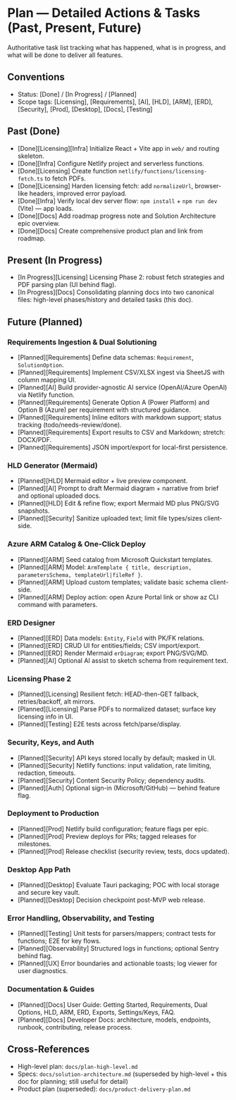 # Plan — Detailed Actions & Tasks (Past, Present, Future)

Authoritative task list tracking what has happened, what is in progress, and what will be done to deliver all features.

## Conventions
- Status: [Done] / [In Progress] / [Planned]
- Scope tags: [Licensing], [Requirements], [AI], [HLD], [ARM], [ERD], [Security], [Prod], [Desktop], [Docs], [Testing]

## Past (Done)
- [Done][Licensing][Infra] Initialize React + Vite app in `web/` and routing skeleton.
- [Done][Infra] Configure Netlify project and serverless functions.
- [Done][Licensing] Create function `netlify/functions/licensing-fetch.ts` to fetch PDFs.
- [Done][Licensing] Harden licensing fetch: add `normalizeUrl`, browser-like headers, improved error payload.
- [Done][Infra] Verify local dev server flow: `npm install` + `npm run dev` (Vite) — app loads.
- [Done][Docs] Add roadmap progress note and Solution Architecture epic overview.
- [Done][Docs] Create comprehensive product plan and link from roadmap.

## Present (In Progress)
- [In Progress][Licensing] Licensing Phase 2: robust fetch strategies and PDF parsing plan (UI behind flag).
- [In Progress][Docs] Consolidating planning docs into two canonical files: high-level phases/history and detailed tasks (this doc).

## Future (Planned)

### Requirements Ingestion & Dual Solutioning
- [Planned][Requirements] Define data schemas: `Requirement`, `SolutionOption`.
- [Planned][Requirements] Implement CSV/XLSX ingest via SheetJS with column mapping UI.
- [Planned][AI] Build provider-agnostic AI service (OpenAI/Azure OpenAI) via Netlify function.
- [Planned][Requirements] Generate Option A (Power Platform) and Option B (Azure) per requirement with structured guidance.
- [Planned][Requirements] Inline editors with markdown support; status tracking (todo/needs-review/done).
- [Planned][Requirements] Export results to CSV and Markdown; stretch: DOCX/PDF.
- [Planned][Requirements] JSON import/export for local-first persistence.

### HLD Generator (Mermaid)
- [Planned][HLD] Mermaid editor + live preview component.
- [Planned][AI] Prompt to draft Mermaid diagram + narrative from brief and optional uploaded docs.
- [Planned][HLD] Edit & refine flow; export Mermaid MD plus PNG/SVG snapshots.
- [Planned][Security] Sanitize uploaded text; limit file types/sizes client-side.

### Azure ARM Catalog & One-Click Deploy
- [Planned][ARM] Seed catalog from Microsoft Quickstart templates.
- [Planned][ARM] Model: `ArmTemplate { title, description, parametersSchema, templateUrl|fileRef }`.
- [Planned][ARM] Upload custom templates; validate basic schema client-side.
- [Planned][ARM] Deploy action: open Azure Portal link or show az CLI command with parameters.

### ERD Designer
- [Planned][ERD] Data models: `Entity`, `Field` with PK/FK relations.
- [Planned][ERD] CRUD UI for entities/fields; CSV import/export.
- [Planned][ERD] Render Mermaid `erDiagram`; export PNG/SVG/MD.
- [Planned][AI] Optional AI assist to sketch schema from requirement text.

### Licensing Phase 2
- [Planned][Licensing] Resilient fetch: HEAD-then-GET fallback, retries/backoff, alt mirrors.
- [Planned][Licensing] Parse PDFs to normalized dataset; surface key licensing info in UI.
- [Planned][Testing] E2E tests across fetch/parse/display.

### Security, Keys, and Auth
- [Planned][Security] API keys stored locally by default; masked in UI.
- [Planned][Security] Netlify functions: input validation, rate limiting, redaction, timeouts.
- [Planned][Security] Content Security Policy; dependency audits.
- [Planned][Auth] Optional sign-in (Microsoft/GitHub) — behind feature flag.

### Deployment to Production
- [Planned][Prod] Netlify build configuration; feature flags per epic.
- [Planned][Prod] Preview deploys for PRs; tagged releases for milestones.
- [Planned][Prod] Release checklist (security review, tests, docs updated).

### Desktop App Path
- [Planned][Desktop] Evaluate Tauri packaging; POC with local storage and secure key vault.
- [Planned][Desktop] Decision checkpoint post-MVP web release.

### Error Handling, Observability, and Testing
- [Planned][Testing] Unit tests for parsers/mappers; contract tests for functions; E2E for key flows.
- [Planned][Observability] Structured logs in functions; optional Sentry behind flag.
- [Planned][UX] Error boundaries and actionable toasts; log viewer for user diagnostics.

### Documentation & Guides
- [Planned][Docs] User Guide: Getting Started, Requirements, Dual Options, HLD, ARM, ERD, Exports, Settings/Keys, FAQ.
- [Planned][Docs] Developer Docs: architecture, models, endpoints, runbook, contributing, release process.

## Cross-References
- High-level plan: `docs/plan-high-level.md`
- Specs: `docs/solution-architecture.md` (superseded by high-level + this doc for planning; still useful for detail)
- Product plan (superseded): `docs/product-delivery-plan.md`
